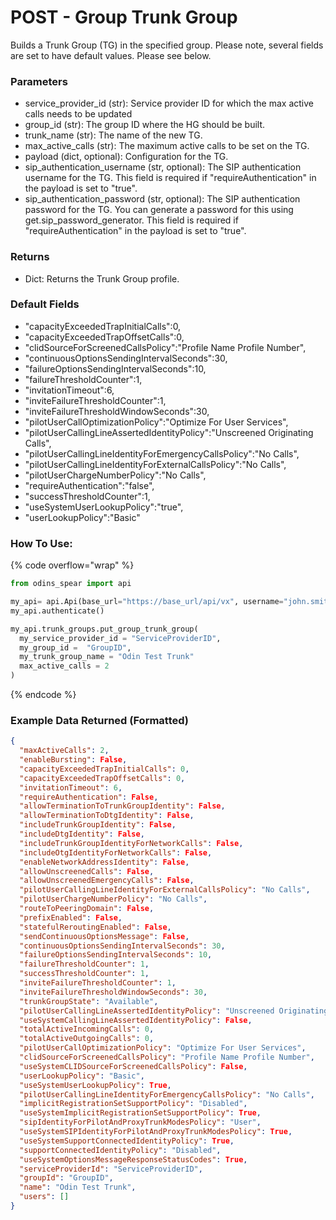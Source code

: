 # POST - Group Trunk Group

Builds a Trunk Group (TG) in the specified group. Please note, several fields are set to have default values. Please see below.
            
### Parameters&#x20;

* service\_provider\_id (str): Service provider ID for which the max active calls needs to be updated 
* group\_id (str): The group ID where the HG should be built.
* trunk\_name (str): The name of the new TG.
* max\_active\_calls (str): The maximum active calls to be set on the TG.
* payload (dict, optional): Configuration for the TG.
* sip\_authentication\_username (str, optional): The SIP authentication username for the TG. This field is required if "requireAuthentication" in the payload is set to "true". 
* sip\_authentication\_password (str, optional): The SIP authentication password for the TG. You can generate a password for this using get.sip_password_generator. This field is required if "requireAuthentication" in the payload is set to "true". 

### Returns

* Dict: Returns the Trunk Group profile. 

### Default Fields&#x20;

* "capacityExceededTrapInitialCalls":0,
* "capacityExceededTrapOffsetCalls":0,
* "clidSourceForScreenedCallsPolicy":"Profile Name Profile Number",
* "continuousOptionsSendingIntervalSeconds":30,
* "failureOptionsSendingIntervalSeconds":10,
* "failureThresholdCounter":1,
* "invitationTimeout":6,
* "inviteFailureThresholdCounter":1,
* "inviteFailureThresholdWindowSeconds":30,
* "pilotUserCallOptimizationPolicy":"Optimize For User Services",
* "pilotUserCallingLineAssertedIdentityPolicy":"Unscreened Originating Calls",
* "pilotUserCallingLineIdentityForEmergencyCallsPolicy":"No Calls",
* "pilotUserCallingLineIdentityForExternalCallsPolicy":"No Calls",
* "pilotUserChargeNumberPolicy":"No Calls",
* "requireAuthentication":"false",
* "successThresholdCounter":1,
* "useSystemUserLookupPolicy":"true",
* "userLookupPolicy":"Basic"


### How To Use:

{% code overflow="wrap" %}
```python
from odins_spear import api

my_api= api.Api(base_url="https://base_url/api/vx", username="john.smith", password="ODIN_INSTANCE_1")
my_api.authenticate()

my_api.trunk_groups.put_group_trunk_group(
  my_service_provider_id = "ServiceProviderID",
  my_group_id =  "GroupID",
  my_trunk_group_name = "Odin Test Trunk"
  max_active_calls = 2
)
```
{% endcode %}

### Example Data Returned (Formatted)

```json
{
  "maxActiveCalls": 2,
  "enableBursting": False,
  "capacityExceededTrapInitialCalls": 0,
  "capacityExceededTrapOffsetCalls": 0,
  "invitationTimeout": 6,
  "requireAuthentication": False,
  "allowTerminationToTrunkGroupIdentity": False,
  "allowTerminationToDtgIdentity": False,
  "includeTrunkGroupIdentity": False,
  "includeDtgIdentity": False,
  "includeTrunkGroupIdentityForNetworkCalls": False,
  "includeOtgIdentityForNetworkCalls": False,
  "enableNetworkAddressIdentity": False,
  "allowUnscreenedCalls": False,
  "allowUnscreenedEmergencyCalls": False,
  "pilotUserCallingLineIdentityForExternalCallsPolicy": "No Calls",
  "pilotUserChargeNumberPolicy": "No Calls",
  "routeToPeeringDomain": False,
  "prefixEnabled": False,
  "statefulReroutingEnabled": False,
  "sendContinuousOptionsMessage": False,
  "continuousOptionsSendingIntervalSeconds": 30,
  "failureOptionsSendingIntervalSeconds": 10,
  "failureThresholdCounter": 1,
  "successThresholdCounter": 1,
  "inviteFailureThresholdCounter": 1,
  "inviteFailureThresholdWindowSeconds": 30,
  "trunkGroupState": "Available",
  "pilotUserCallingLineAssertedIdentityPolicy": "Unscreened Originating Calls",
  "useSystemCallingLineAssertedIdentityPolicy": False,
  "totalActiveIncomingCalls": 0,
  "totalActiveOutgoingCalls": 0,
  "pilotUserCallOptimizationPolicy": "Optimize For User Services",
  "clidSourceForScreenedCallsPolicy": "Profile Name Profile Number",
  "useSystemCLIDSourceForScreenedCallsPolicy": False,
  "userLookupPolicy": "Basic",
  "useSystemUserLookupPolicy": True,
  "pilotUserCallingLineIdentityForEmergencyCallsPolicy": "No Calls",
  "implicitRegistrationSetSupportPolicy": "Disabled",
  "useSystemImplicitRegistrationSetSupportPolicy": True,
  "sipIdentityForPilotAndProxyTrunkModesPolicy": "User",
  "useSystemSIPIdentityForPilotAndProxyTrunkModesPolicy": True,
  "useSystemSupportConnectedIdentityPolicy": True,
  "supportConnectedIdentityPolicy": "Disabled",
  "useSystemOptionsMessageResponseStatusCodes": True,
  "serviceProviderId": "ServiceProviderID",
  "groupId": "GroupID",
  "name": "Odin Test Trunk",
  "users": []
}

```
